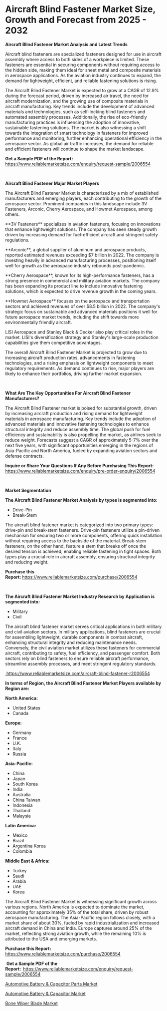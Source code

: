 <p><h1>Aircraft Blind Fastener Market Size, Growth and Forecast from 2025 - 2032</h1></p><p><strong>Aircraft Blind Fastener Market Analysis and Latest Trends</strong></p>
<p><p>Aircraft blind fasteners are specialized fasteners designed for use in aircraft assembly where access to both sides of a workpiece is limited. These fasteners are essential in securing components without requiring access to the hidden side, making them ideal for sheet metal and composite materials in aerospace applications. As the aviation industry continues to expand, the demand for lightweight, efficient, and reliable fastening solutions is rising.</p><p>The Aircraft Blind Fastener Market is expected to grow at a CAGR of 12.9% during the forecast period, driven by increased air travel, the need for aircraft modernization, and the growing use of composite materials in aircraft manufacturing. Key trends include the development of advanced materials and technologies, such as self-locking blind fasteners and automated assembly processes. Additionally, the rise of eco-friendly manufacturing practices is influencing the adoption of innovative, sustainable fastening solutions. The market is also witnessing a shift towards the integration of smart technology in fasteners for improved performance and monitoring, further enhancing operational efficiency in the aerospace sector. As global air traffic increases, the demand for reliable and efficient fasteners will continue to shape the market landscape.</p></p>
<p><strong>Get a Sample PDF of the Report:&nbsp;</strong> <a href="https://www.reliablemarketsize.com/enquiry/request-sample/2006554?utm_campaign=2005&utm_medium=2&utm_source=Github&utm_content=ia&utm_term=31032025&utm_id=aircraft-blind-fastener">https://www.reliablemarketsize.com/enquiry/request-sample/2006554</a></p>
<p>&nbsp;</p>
<p><strong>Aircraft Blind Fastener Major Market Players</strong></p>
<p><p>The Aircraft Blind Fastener Market is characterized by a mix of established manufacturers and emerging players, each contributing to the growth of the aerospace sector. Prominent companies in this landscape include 3V Fasteners, Arconic, Cherry Aerospace, and Howmet Aerospace, among others.</p><p>**3V Fasteners** specializes in aviation fasteners, focusing on innovations that enhance lightweight solutions. The company has seen steady growth driven by increasing demand for fuel-efficient aircraft and stringent safety regulations.</p><p>**Arconic**, a global supplier of aluminum and aerospace products, reported estimated revenues exceeding $7 billion in 2022. The company is investing heavily in advanced manufacturing processes, positioning itself well for growth as the aerospace industry rebounds post-pandemic.</p><p>**Cherry Aerospace**, known for its high-performance fasteners, has a strong presence in commercial and military aviation markets. The company has been expanding its product line to include innovative fastening solutions, which is expected to drive revenue growth in the coming years.</p><p>**Howmet Aerospace** focuses on the aerospace and transportation sectors and achieved revenues of over $8.5 billion in 2022. The company's strategic focus on sustainable and advanced materials positions it well for future aerospace market trends, including the shift towards more environmentally friendly aircraft.</p><p>LISI Aerospace and Stanley Black & Decker also play critical roles in the market. LISI's diversification strategy and Stanley's large-scale production capabilities give them competitive advantages.</p><p>The overall Aircraft Blind Fastener Market is projected to grow due to increasing aircraft production rates, advancements in fastening technologies, and a rising emphasis on lightweight components to meet regulatory requirements. As demand continues to rise, major players are likely to enhance their portfolios, driving further market expansion.</p></p>
<p>&nbsp;</p>
<p><strong>What Are The Key Opportunities For Aircraft Blind Fastener Manufacturers?</strong></p>
<p><p>The Aircraft Blind Fastener market is poised for substantial growth, driven by increasing aircraft production and rising demand for lightweight materials in aerospace manufacturing. Key trends include the adoption of advanced materials and innovative fastening technologies to enhance structural integrity and reduce assembly time. The global push for fuel efficiency and sustainability is also propelling the market, as airlines seek to reduce weight. Forecasts suggest a CAGR of approximately 5-7% over the next five years, with significant opportunities emerging in the regions of Asia-Pacific and North America, fueled by expanding aviation sectors and defense contracts.</p></p>
<p><strong>Inquire or Share Your Questions If Any Before Purchasing This Report:</strong> <a href="https://www.reliablemarketsize.com/enquiry/pre-order-enquiry/2006554?utm_campaign=2005&utm_medium=2&utm_source=Github&utm_content=ia&utm_term=31032025&utm_id=aircraft-blind-fastener">https://www.reliablemarketsize.com/enquiry/pre-order-enquiry/2006554</a></p>
<p>&nbsp;</p>
<p><strong>Market Segmentation</strong></p>
<p><strong>The Aircraft Blind Fastener Market Analysis by types is segmented into:</strong></p>
<p><ul><li>Drive-Pin</li><li>Break-Stem</li></ul></p>
<p><p>The aircraft blind fastener market is categorized into two primary types: drive-pin and break-stem fasteners. Drive-pin fasteners utilize a pin-driven mechanism for securing two or more components, offering quick installation without requiring access to the backside of the material. Break-stem fasteners, on the other hand, feature a stem that breaks off once the desired tension is achieved, enabling reliable fastening in tight spaces. Both types play a crucial role in aircraft assembly, ensuring structural integrity and reducing weight.</p></p>
<p><strong>Purchase this Report:&nbsp;</strong><a href="https://www.reliablemarketsize.com/purchase/2006554?utm_campaign=2005&utm_medium=2&utm_source=Github&utm_content=ia&utm_term=31032025&utm_id=aircraft-blind-fastener">https://www.reliablemarketsize.com/purchase/2006554</a></p>
<p>&nbsp;</p>
<p><strong>The Aircraft Blind Fastener Market Industry Research by Application is segmented into:</strong></p>
<p><ul><li>Military</li><li>Civil</li></ul></p>
<p><p>The aircraft blind fastener market serves critical applications in both military and civil aviation sectors. In military applications, blind fasteners are crucial for assembling lightweight, durable components in combat aircraft, enhancing structural integrity and reducing maintenance needs. Conversely, the civil aviation market utilizes these fasteners for commercial aircraft, contributing to safety, fuel efficiency, and passenger comfort. Both sectors rely on blind fasteners to ensure reliable aircraft performance, streamline assembly processes, and meet stringent regulatory standards.</p></p>
<p><a href="https://www.reliablemarketsize.com/aircraft-blind-fastener-r2006554?utm_campaign=2005&utm_medium=2&utm_source=Github&utm_content=ia&utm_term=31032025&utm_id=aircraft-blind-fastener">&nbsp;https://www.reliablemarketsize.com/aircraft-blind-fastener-r2006554</a></p>
<p><strong>In terms of Region, the Aircraft Blind Fastener Market Players available by Region are:</strong></p>
<p>
    <p> <strong> North America: </strong>
        <ul>
            <li>United States</li>
            <li>Canada</li>
        </ul>
        </p> 
    <p> <strong> Europe: </strong>
        <ul>
            <li>Germany</li>
            <li>France</li>
            <li>U.K.</li>
            <li>Italy</li>
            <li>Russia</li>
        </ul>
        </p> 
    <p> <strong> Asia-Pacific: </strong>
        <ul>
            <li>China</li>
            <li>Japan</li>
            <li>South Korea</li>
            <li>India</li>
            <li>Australia</li>
            <li>China Taiwan</li>
            <li>Indonesia</li>
            <li>Thailand</li>
            <li>Malaysia</li>
        </ul>
        </p> 
    <p> <strong> Latin America: </strong>
        <ul>
            <li>Mexico</li>
            <li>Brazil</li>
            <li>Argentina Korea</li>
            <li>Colombia</li>
        </ul>
        </p> 
    <p> <strong> Middle East & Africa: </strong>
        <ul>
            <li>Turkey</li>
            <li>Saudi</li>
            <li>Arabia</li>
            <li>UAE</li>
            <li>Korea</li>
        </ul>
    </p>
    </p>
<p><p>The Aircraft Blind Fastener Market is witnessing significant growth across various regions. North America is expected to dominate the market, accounting for approximately 35% of the total share, driven by robust aerospace manufacturing. The Asia-Pacific region follows closely, with a market share of about 30%, fueled by rapid industrialization and increased aircraft demand in China and India. Europe captures around 25% of the market, reflecting strong aviation growth, while the remaining 10% is attributed to the USA and emerging markets.</p></p>
<p><strong>Purchase this Report: </strong><a href="https://www.reliablemarketsize.com/purchase/2006554?utm_campaign=2005&utm_medium=2&utm_source=Github&utm_content=ia&utm_term=31032025&utm_id=aircraft-blind-fastener">https://www.reliablemarketsize.com/purchase/2006554</a></p>
<p>&nbsp;<strong>Get a Sample PDF of the Report:&nbsp;&nbsp;</strong><a href="https://www.reliablemarketsize.com/enquiry/request-sample/2006554?utm_campaign=2005&utm_medium=2&utm_source=Github&utm_content=ia&utm_term=31032025&utm_id=aircraft-blind-fastener">https://www.reliablemarketsize.com/enquiry/request-sample/2006554</a></p>
<p><strong></strong></p>
<p><p><a href="https://github.com/kohushamudo3/Market-Research-Report-List-1/blob/main/automotive-battery-capacitor-parts-market.md?utm_campaign=2005&utm_medium=2&utm_source=Github&utm_content=ia&utm_term=31032025&utm_id=aircraft-blind-fastener">Automotive Battery & Capacitor Parts Market</a></p><p><a href="https://github.com/myrieronays5/Market-Research-Report-List-1/blob/main/automotive-battery-capacitor-market.md?utm_campaign=2005&utm_medium=2&utm_source=Github&utm_content=ia&utm_term=31032025&utm_id=aircraft-blind-fastener">Automotive Battery & Capacitor Market</a></p><p><a href="https://github.com/lylyparadise/Market-Research-Report-List-6/blob/main/bone-wiper-blade-market.md?utm_campaign=2005&utm_medium=2&utm_source=Github&utm_content=ia&utm_term=31032025&utm_id=aircraft-blind-fastener">Bone Wiper Blade Market</a></p></p>